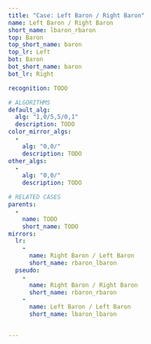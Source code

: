 ```yaml
---
title: "Case: Left Baron / Right Baron"
name: Left Baron / Right Baron
short_name: lbaron_rbaron
top: Baron
top_short_name: baron
top_lr: Left
bot: Baron
bot_short_name: baron
bot_lr: Right

recognition: TODO

# ALGORITHMS
default_alg:
  alg: "1,0/5,5/0,1"
  description: TODO
color_mirror_algs:
  -
    alg: "0,0/"
    description: TODO
other_algs:
  -
    alg: "0,0/"
    description: TODO

# RELATED CASES
parents:
  -
    name: TODO
    short_name: TODO
mirrors:
  lr:
    -
      name: Right Baron / Left Baron
      short_name: rbaron_lbaron
  pseudo:
    -
      name: Right Baron / Right Baron
      short_name: rbaron_rbaron
    -
      name: Left Baron / Left Baron
      short_name: lbaron_lbaron


---
```



